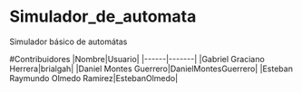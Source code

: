 # Simulador_de_automata
Simulador básico de automátas

#Contribuidores
 |Nombre|Usuario|
 |------|-------|
 |Gabriel Graciano Herrera|brialgah|
 |Daniel Montes Guerrero|DanielMontesGuerrero|
 |Esteban Raymundo Olmedo Ramirez|EstebanOlmedo|
